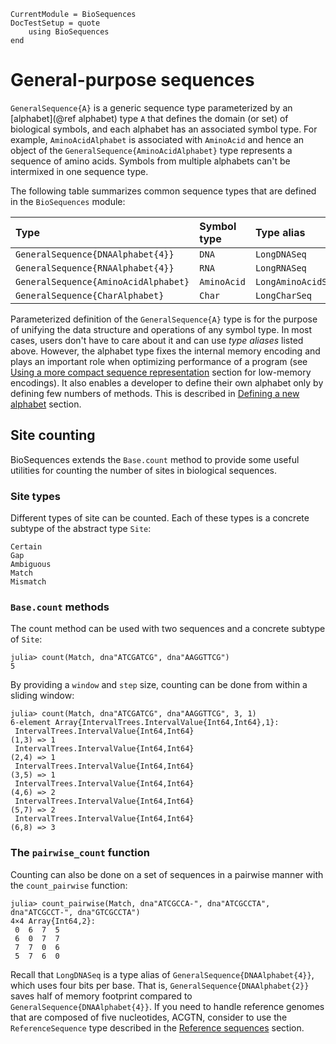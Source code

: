 ```@meta
CurrentModule = BioSequences
DocTestSetup = quote
    using BioSequences
end
```
# General-purpose sequences

`GeneralSequence{A}` is a generic sequence type parameterized by an
[alphabet](@ref alphabet) type `A` that defines the domain (or set) of
biological symbols, and each alphabet has an associated symbol type.
For example, `AminoAcidAlphabet` is associated with `AminoAcid` and hence an
object of the `GeneralSequence{AminoAcidAlphabet}` type represents a sequence of
amino acids.  Symbols from multiple alphabets can't be intermixed in one
sequence type.

The following table summarizes common sequence types that are defined in the
`BioSequences` module:

| Type                                   | Symbol type | Type alias          |
| :------------------------------------- | :---------- | :------------------ |
| `GeneralSequence{DNAAlphabet{4}}`      | `DNA`       | `LongDNASeq`       |
| `GeneralSequence{RNAAlphabet{4}}`      | `RNA`       | `LongRNASeq`       |
| `GeneralSequence{AminoAcidAlphabet}`   | `AminoAcid` | `LongAminoAcidSeq` |
| `GeneralSequence{CharAlphabet}`        | `Char`      | `LongCharSeq`      |

Parameterized definition of the `GeneralSequence{A}` type is for the purpose of
unifying the data structure and operations of any symbol type. In most cases,
users don't have to care about it and can use *type aliases* listed above.
However, the alphabet type fixes the internal memory encoding and plays an
important role when optimizing performance of a program
(see [Using a more compact sequence representation](@ref) section for low-memory
encodings).  It also enables a developer to define their own alphabet only by
defining few numbers of methods.
This is described in [Defining a new alphabet](@ref) section.



## Site counting

BioSequences extends the `Base.count` method to provide some useful utilities for
counting the number of sites in biological sequences.

### Site types

Different types of site can be counted. Each of these types is a concrete
subtype of the abstract type `Site`:

```@docs
Certain
Gap
Ambiguous
Match
Mismatch
```

### `Base.count` methods

The count method can be used with two sequences and a concrete subtype of
`Site`:

```jldoctest
julia> count(Match, dna"ATCGATCG", dna"AAGGTTCG")
5
```

By providing a `window` and `step` size, counting can be done from within
a sliding window:

```jldoctest
julia> count(Match, dna"ATCGATCG", dna"AAGGTTCG", 3, 1)
6-element Array{IntervalTrees.IntervalValue{Int64,Int64},1}:
 IntervalTrees.IntervalValue{Int64,Int64}
(1,3) => 1
 IntervalTrees.IntervalValue{Int64,Int64}
(2,4) => 1
 IntervalTrees.IntervalValue{Int64,Int64}
(3,5) => 1
 IntervalTrees.IntervalValue{Int64,Int64}
(4,6) => 2
 IntervalTrees.IntervalValue{Int64,Int64}
(5,7) => 2
 IntervalTrees.IntervalValue{Int64,Int64}
(6,8) => 3
```

### The `pairwise_count` function
Counting can also be done on a set of sequences in a pairwise manner with the
`count_pairwise` function:

```jldoctest
julia> count_pairwise(Match, dna"ATCGCCA-", dna"ATCGCCTA", dna"ATCGCCT-", dna"GTCGCCTA")
4×4 Array{Int64,2}:
 0  6  7  5
 6  0  7  7
 7  7  0  6
 5  7  6  0
```




Recall that `LongDNASeq` is a type alias of `GeneralSequence{DNAAlphabet{4}}`,
which uses four bits per base. That is, `GeneralSequence{DNAAlphabet{2}}` saves half
of memory footprint compared to `GeneralSequence{DNAAlphabet{4}}`. If you need to
handle reference genomes that are composed of five nucleotides, ACGTN,
consider to use the `ReferenceSequence` type described in the [Reference
sequences](@ref) section.
